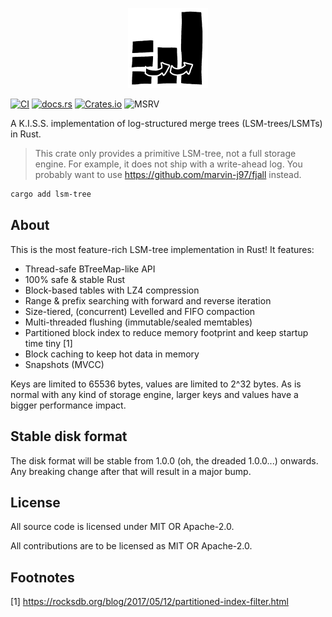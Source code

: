 <p align="center">
  <img src="/lsm-tree/logo.png" height="128">
</p>

[![CI](https://github.com/marvin-j97/fjall/actions/workflows/test_lsmt.yml/badge.svg)](https://github.com/marvin-j97/fjall/actions/workflows/test_lsmt.yml)
[![docs.rs](https://img.shields.io/docsrs/lsm-tree?color=green)](https://docs.rs/lsm-tree)
[![Crates.io](https://img.shields.io/crates/v/lsm-tree?color=blue)](https://crates.io/crates/lsm-tree)
![MSRV](https://img.shields.io/badge/MSRV-1.74.0-blue)

A K.I.S.S. implementation of log-structured merge trees (LSM-trees/LSMTs) in Rust.

> This crate only provides a primitive LSM-tree, not a full storage engine.
> For example, it does not ship with a write-ahead log.
> You probably want to use https://github.com/marvin-j97/fjall instead.

```bash
cargo add lsm-tree
```

## About

This is the most feature-rich LSM-tree implementation in Rust! It features:

- Thread-safe BTreeMap-like API
- 100% safe & stable Rust
- Block-based tables with LZ4 compression
- Range & prefix searching with forward and reverse iteration
- Size-tiered, (concurrent) Levelled and FIFO compaction 
- Multi-threaded flushing (immutable/sealed memtables)
- Partitioned block index to reduce memory footprint and keep startup time tiny [1]
- Block caching to keep hot data in memory
- Snapshots (MVCC)

Keys are limited to 65536 bytes, values are limited to 2^32 bytes. As is normal with any kind of storage
engine, larger keys and values have a bigger performance impact.

## Stable disk format

The disk format will be stable from 1.0.0 (oh, the dreaded 1.0.0...) onwards. Any breaking change after that
will result in a major bump.

## License

All source code is licensed under MIT OR Apache-2.0.

All contributions are to be licensed as MIT OR Apache-2.0.

## Footnotes

[1] https://rocksdb.org/blog/2017/05/12/partitioned-index-filter.html

